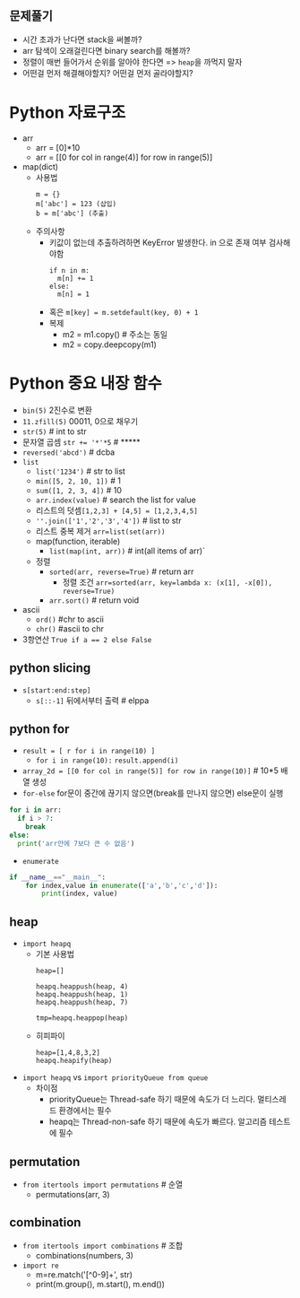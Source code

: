 ## 문제풀기
- 시간 초과가 난다면 stack을 써볼까? 
- arr 탐색이 오래걸린다면 binary search를 해볼까?
- 정렬이 매번 들어가서 순위를 알아야 한다면 => `heap`을 까먹지 말자
- 어떤걸 먼저 해결해야할지? 어떤걸 먼저 골라야할지?

# Python 자료구조 
- arr
  + arr = [0]*10
  + arr = [[0 for col in range(4)] for row in range(5)]
- map(dict)
  + 사용법 
    ```
    m = {}
    m['abc'] = 123 (삽입)
    b = m['abc'] (추출)
    ```
  + 주의사항
    - 키값이 없는데 추출하려하면 KeyError 발생한다. in 으로 존재 여부 검사해야함 
      ```
      if n in m:
        m[n] += 1
      else:
        m[n] = 1
      ```
    - 혹은 `m[key] = m.setdefault(key, 0) + 1`
    - 복제 
      - m2 = m1.copy() # 주소는 동일
      - m2 = copy.deepcopy(m1)   
# Python 중요 내장 함수 
- `bin(5)` 2진수로 변환 
- `11.zfill(5)` 00011, 0으로 채우기  
- `str(5)` # int to str
- 문자열 곱셈 `str += '*'*5` # *****
- `reversed('abcd')` # dcba  
- `list`
  + `list('1234')` # str to list
  + `min([5, 2, 10, 1])` # 1
  + `sum([1, 2, 3, 4])` # 10
  +  `arr.index(value)` # search the list for value
  + 리스트의 덧셈`[1,2,3] + [4,5] = [1,2,3,4,5]`
  + `''.join(['1','2','3','4'])` # list to str
  + 리스트 중복 제거 `arr=list(set(arr))`
  + map(function, iterable)  
    - `list(map(int, arr))` # int(all items of arr)`
  + 정렬
    + `sorted(arr, reverse=True)` # return arr 
      * 정렬 조건 `arr=sorted(arr, key=lambda x: (x[1], -x[0]), reverse=True)`
    + `arr.sort()` # return void
- ascii
  + `ord()` #chr to ascii
  + `chr()` #ascii to chr
- 3항연산 `True if a == 2 else False`

## python slicing 
- `s[start:end:step]`
  + `s[::-1]` 뒤에서부터 출력 # elppa

## python for
- `result = [ r for i in range(10) ]` 
  + `for i in range(10):`
            `result.append(i)`
- `array_2d = [[0 for col in range(5)] for row in range(10)]` # 10*5 배열 생성
- `for-else` for문이 중간에 끊기지 않으면(break를 만나지 않으면) else문이 실행
```python
for i in arr:
  if i > 7:
    break
else:
  print('arr안에 7보다 큰 수 없음')  
```

- `enumerate`
```python
if __name__=="__main__":
    for index,value in enumerate(['a','b','c','d']):
        print(index, value)
```

## heap
- `import heapq`
  + 기본 사용법
    ```
    heap=[]

    heapq.heappush(heap, 4)
    heapq.heappush(heap, 1)
    heapq.heappush(heap, 7)

    tmp=heapq.heappop(heap)
    ```
  + 히피파이 
    ```
    heap=[1,4,8,3,2]
    heapq.heapify(heap)
    ```
- `import heapq` vs `import priorityQueue from queue`
  + 차이점
    - priorityQueue는 Thread-safe 하기 때문에 속도가 더 느리다. 멀티스레드 환경에서는 필수 
    - heapq는 Thread-non-safe 하기 때문에 속도가 빠르다. 알고리즘 테스트에 필수
  

## permutation
- `from itertools import permutations` # 순열 
  + permutations(arr, 3)

## combination
- `from itertools import combinations` # 조합
  + combinations(numbers, 3)
- `import re`
  + m=re.match('[^0-9]+', str)  
  + print(m.group(), m.start(), m.end())
